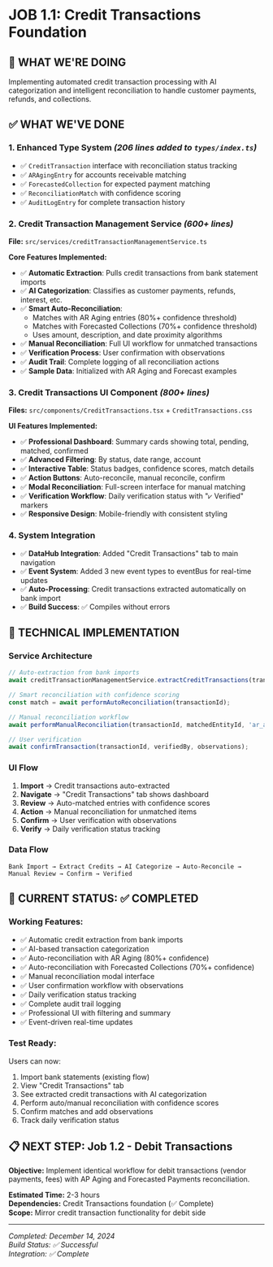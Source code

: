# JOB 1.1: Credit Transactions Foundation

## 🎯 **WHAT WE'RE DOING**

Implementing automated credit transaction processing with AI categorization and intelligent reconciliation to handle customer payments, refunds, and collections.

## ✅ **WHAT WE'VE DONE**

### **1. Enhanced Type System** *(206 lines added to `types/index.ts`)*

- ✅ `CreditTransaction` interface with reconciliation status tracking
- ✅ `ARAgingEntry` for accounts receivable matching
- ✅ `ForecastedCollection` for expected payment matching
- ✅ `ReconciliationMatch` with confidence scoring
- ✅ `AuditLogEntry` for complete transaction history

### **2. Credit Transaction Management Service** *(600+ lines)*

**File:** `src/services/creditTransactionManagementService.ts`

**Core Features Implemented:**
- ✅ **Automatic Extraction**: Pulls credit transactions from bank statement imports
- ✅ **AI Categorization**: Classifies as customer payments, refunds, interest, etc.
- ✅ **Smart Auto-Reconciliation**: 
  - Matches with AR Aging entries (80%+ confidence threshold)
  - Matches with Forecasted Collections (70%+ confidence threshold)
  - Uses amount, description, and date proximity algorithms
- ✅ **Manual Reconciliation**: Full UI workflow for unmatched transactions
- ✅ **Verification Process**: User confirmation with observations
- ✅ **Audit Trail**: Complete logging of all reconciliation actions
- ✅ **Sample Data**: Initialized with AR Aging and Forecast examples

### **3. Credit Transactions UI Component** *(800+ lines)*

**Files:** `src/components/CreditTransactions.tsx` + `CreditTransactions.css`

**UI Features Implemented:**
- ✅ **Professional Dashboard**: Summary cards showing total, pending, matched, confirmed
- ✅ **Advanced Filtering**: By status, date range, account
- ✅ **Interactive Table**: Status badges, confidence scores, match details
- ✅ **Action Buttons**: Auto-reconcile, manual reconcile, confirm
- ✅ **Modal Reconciliation**: Full-screen interface for manual matching
- ✅ **Verification Workflow**: Daily verification status with "⩗ Verified" markers
- ✅ **Responsive Design**: Mobile-friendly with consistent styling

### **4. System Integration**

- ✅ **DataHub Integration**: Added "Credit Transactions" tab to main navigation
- ✅ **Event System**: Added 3 new event types to eventBus for real-time updates
- ✅ **Auto-Processing**: Credit transactions extracted automatically on bank import
- ✅ **Build Success**: ✅ Compiles without errors

## 🔧 **TECHNICAL IMPLEMENTATION**

### **Service Architecture**

```typescript
// Auto-extraction from bank imports
await creditTransactionManagementService.extractCreditTransactions(transactions, accountId);

// Smart reconciliation with confidence scoring
const match = await performAutoReconciliation(transactionId);

// Manual reconciliation workflow
await performManualReconciliation(transactionId, matchedEntityId, 'ar_aging', notes);

// User verification
await confirmTransaction(transactionId, verifiedBy, observations);
```

### **UI Flow**

1. **Import** → Credit transactions auto-extracted
2. **Navigate** → "Credit Transactions" tab shows dashboard
3. **Review** → Auto-matched entries with confidence scores
4. **Action** → Manual reconciliation for unmatched items
5. **Confirm** → User verification with observations
6. **Verify** → Daily verification status tracking

### **Data Flow**

```
Bank Import → Extract Credits → AI Categorize → Auto-Reconcile → Manual Review → Confirm → Verified
```

## 🚀 **CURRENT STATUS: ✅ COMPLETED**

### **Working Features:**

- ✅ Automatic credit extraction from bank imports
- ✅ AI-based transaction categorization
- ✅ Auto-reconciliation with AR Aging (80%+ confidence)
- ✅ Auto-reconciliation with Forecasted Collections (70%+ confidence)
- ✅ Manual reconciliation modal interface
- ✅ User confirmation workflow with observations
- ✅ Daily verification status tracking
- ✅ Complete audit trail logging
- ✅ Professional UI with filtering and summary
- ✅ Event-driven real-time updates

### **Test Ready:**

Users can now:
1. Import bank statements (existing flow)
2. View "Credit Transactions" tab
3. See extracted credit transactions with AI categorization
4. Perform auto/manual reconciliation with confidence scores
5. Confirm matches and add observations
6. Track daily verification status

## 📋 **NEXT STEP: Job 1.2 - Debit Transactions**

**Objective:** Implement identical workflow for debit transactions (vendor payments, fees) with AP Aging and Forecasted Payments reconciliation.

**Estimated Time:** 2-3 hours  
**Dependencies:** Credit Transactions foundation (✅ Complete)  
**Scope:** Mirror credit transaction functionality for debit side

---

*Completed: December 14, 2024*  
*Build Status: ✅ Successful*  
*Integration: ✅ Complete* 